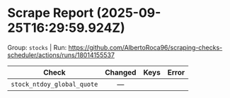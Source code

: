 # Scrape Report (2025-09-25T16:29:59.924Z)

Group: `stocks`  |  Run: https://github.com/AlbertoRoca96/scraping-checks-scheduler/actions/runs/18014155537

| Check | Changed | Keys | Error |
|---|:---:|:--|:--|
| `stock_ntdoy_global_quote` | — |  |  |
